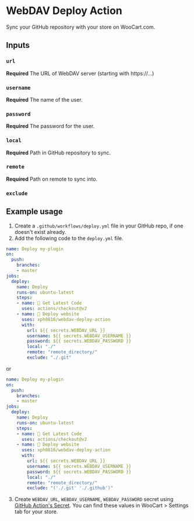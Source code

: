 # WebDAV Deploy Action

Sync your GitHub repository with your store on WooCart.com.

## Inputs

### `url`

**Required** The URL of WebDAV server (starting with https://...)

### `username`

**Required** The name of the user.

### `password`

**Required** The password for the user.

### `local`

**Required** Path in GitHub repository to sync.

### `remote`

**Required** Path on remote to sync into.

### `exclude`

## Example usage

1. Create a `.github/workflows/deploy.yml` file in your GitHub repo, if one doesn't exist already.
2. Add the following code to the `deploy.yml` file.
```yaml
name: Deploy my-plugin
on:
  push:
    branches:
    - master
jobs:
  deploy:
    name: Deploy
    runs-on: ubuntu-latest
    steps:
    - name: 🚗 Get Latest Code
      uses: actions/checkout@v2
    - name: 🤳 Deploy website
      uses: xph0816/webdav-deploy-action
      with:
        url: ${{ secrets.WEBDAV_URL }}
        username: ${{ secrets.WEBDAV_USERNAME }}
        password: ${{ secrets.WEBDAV_PASSWORD }}
        local: "./"
        remote: "remote_directory/"
        exclude: "./.git"
```
or
```yaml
name: Deploy my-plugin
on:
  push:
    branches:
    - master
jobs:
  deploy:
    name: Deploy
    runs-on: ubuntu-latest
    steps:
    - name: 🚗 Get Latest Code
      uses: actions/checkout@v2
    - name: 🤳 Deploy website
      uses: xph0816/webdav-deploy-action
      with:
        url: ${{ secrets.WEBDAV_URL }}
        username: ${{ secrets.WEBDAV_USERNAME }}
        password: ${{ secrets.WEBDAV_PASSWORD }}
        local: "./"
        remote: "remote_directory/"
        exclude: "('./.git' './.github')"
```

3. Create `WEBDAV_URL`, `WEBDAV_USERNAME`, `WEBDAV_PASSWORD` secret using [GitHub Action's Secret](https://developer.github.com/actions/creating-workflows/storing-secrets). You can find these values in WooCart > Settings tab for your store.
